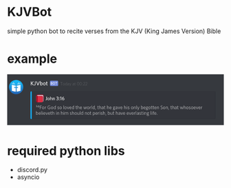 # KJVBot
simple python bot to recite verses from the KJV (King James Version) Bible

# example
![example](https://raw.githubusercontent.com/jackthebaptist/KJVBot/master/img/ex_screenshot.png)

# required python libs

* discord.py
* asyncio
